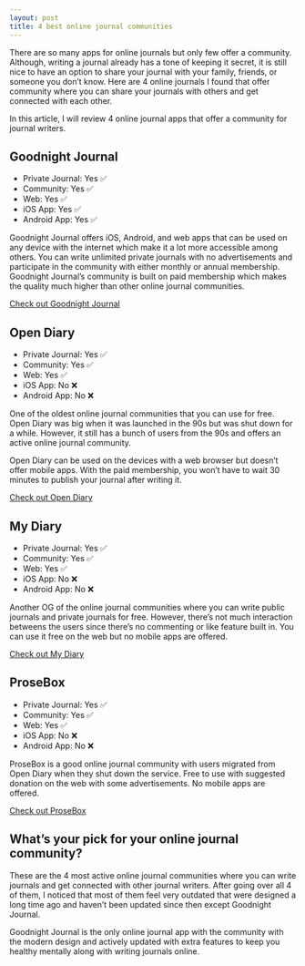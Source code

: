 ```yaml
---
layout: post
title: 4 best online journal communities
---
```


<p>There are so many apps for online journals but only few offer a community. Although, writing a journal already has a tone of keeping it secret, it is still nice to have an option to share your journal with your family, friends, or someone you don’t know. Here are 4 online journals I found that offer community where you can share your journals with others and get connected with each other.</p>

<p>In this article, I will review 4 online journal apps that offer a community for journal writers.</p>

<h2>Goodnight Journal</h2>
<ul>
  <li>Private Journal: Yes ✅</li>
  <li>Community: Yes ✅</li>
  <li>Web:  Yes ✅</li>
  <li>iOS App: Yes ✅</li>
  <li>Android App: Yes ✅</li>
</ul>
<p>Goodnight Journal offers iOS, Android, and web apps that can be used on any device with the internet which make it a lot more accessible among others. You can write unlimited private journals with no advertisements and participate in the community with either monthly or annual membership. Goodnight Journal’s community is built on paid membership which makes the quality much higher than other online journal communities.</p>
<a href="https://www.goodnightjournal.com/" target="_blank" class="btn-cta">Check out Goodnight Journal</a>

<h2>Open Diary</h2>
<ul>
  <li>Private Journal: Yes ✅</li>
  <li>Community: Yes ✅</li>
  <li>Web:  Yes ✅</li>
  <li>iOS App: No ❌</li>
  <li>Android App: No ❌</li>
</ul>
<p>One of the oldest online journal communities that you can use for free. Open Diary was big when it was launched in the 90s but was shut down for a while. However, it still has a bunch of users from the 90s and offers an active online journal community.</p>

<p>Open Diary can be used on the devices with a web browser but doesn’t offer mobile apps. With the paid membership, you won’t have to wait 30 minutes to publish your journal after writing it.</p>

<a href="https://www.opendiary.com/" target="_blank" class="btn-cta">Check out Open Diary</a>


<h2>My Diary</h2>
<ul>
  <li>Private Journal: Yes ✅</li>
  <li>Community: Yes ✅</li>
  <li>Web:  Yes ✅</li>
  <li>iOS App: No ❌</li>
  <li>Android App: No ❌</li>
</ul>
<p>Another OG of the online journal communities where you can write public journals and private journals for free. However, there’s not much interaction betweens the users since there’s no commenting or like feature built in. You can use it free on the web but no mobile apps are offered.</p>

<a href="https://www.my-diary.org/" target="_blank" class="btn-cta">Check out My Diary</a>

<h2>ProseBox</h2>
<ul>
  <li>Private Journal: Yes ✅</li>
  <li>Community: Yes ✅</li>
  <li>Web:  Yes ✅</li>
  <li>iOS App: No ❌</li>
  <li>Android App: No ❌</li>
</ul>
<p>ProseBox is a good online journal community with users migrated from Open Diary when they shut down the service. Free to use with suggested donation on the web with some advertisements. No mobile apps are offered.</p>

<a href="https://www.prosebox.net/" target="_blank" class="btn-cta">Check out ProseBox</a>

<h2>What’s your pick for your online journal community?</h2>
<p>These are the 4 most active online journal communities where you can write journals and get connected with other journal writers. After going over all 4 of them, I noticed that most of them feel very outdated that were designed a long time ago and haven’t been updated since then except Goodnight Journal.</p>

<p>Goodnight Journal is the only online journal app with the community with the modern design and actively updated with extra features to keep you healthy mentally along with writing journals online.</p>


